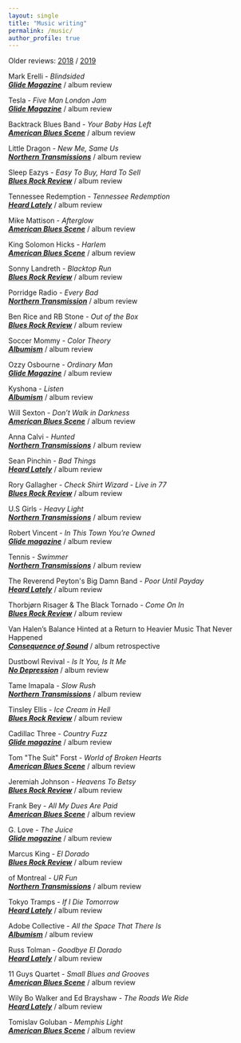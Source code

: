 ```yaml
---
layout: single
title: "Music writing"
permalink: /music/
author_profile: true
---
```

Older reviews: [2018](https://steven.ovadia.org/music/2018) / [2019](https://steven.ovadia.org/music/2019)

Mark Erelli - *Blindsided*  
[***Glide Magazine***](https://glidemagazine.com/241848/on-blindsided-mark-erelli-mixed-vivid-songwriting-with-dash-of-tom-petty-album-review/) / album review

Tesla - *Five Man London Jam*  
[***Glide Magazine***](https://glidemagazine.com/241902/telsa-proves-immune-to-ravages-of-time-on-pristine-five-man-london-jam-album-review/) / album review

Backtrack Blues Band - *Your Baby Has Left*  
[***American Blues Scene***](https://www.americanbluesscene.com/backtrack-blues-band-your-baby-has-left/) / album review

Little Dragon - *New Me, Same Us*  
[***Northern Transmissions***](https://northerntransmissions.com/new-me-same-us-little-dragon/) / album review

Sleep Eazys - *Easy To Buy, Hard To Sell*  
[***Blues Rock Review***](http://bluesrockreview.com/2020/04/the-sleep-eazys-easy-to-buy-hard-to-sell-review.html) / album review

Tennessee Redemption - *Tennessee Redemption*  
[***Heard Lately***](https://medium.com/heard-lately/heard-lately-27-tennessee-redemption-shows-how-low-key-unlocks-every-door-b9be0b933300?sk=6dd3c5f79b22b2662a091f4ccbe1886b) / album review

Mike Mattison - *Afterglow*  
[***American Blues Scene***](https://www.americanbluesscene.com/mike-mattison-afterglow/) / album review

King Solomon Hicks - *Harlem*  
[***American Blues Scene***](https://www.americanbluesscene.com/king-solomon-hicks-debuts-with-harlem/) / album review

Sonny Landreth - *Blacktop Run*  
[***Blues Rock Review***](http://bluesrockreview.com/2020/03/sonny-landreth-blacktop-run-review.html) / album review

Porridge Radio - *Every Bad*  
[***Northern Transmission***](https://northerntransmissions.com/every-bad-porridge-radio/) / album review

Ben Rice and RB Stone - *Out of the Box*  
[***Blues Rock Review***](http://bluesrockreview.com/2020/03/ben-rice-and-rb-stone-out-of-the-box-review.html) / album review

Soccer Mommy - *Color Theory*  
[***Albumism***](https://www.albumism.com/reviews/soccer-mommy-color-theory) / album review

Ozzy Osbourne - *Ordinary Man*  
[***Glide Magazine***](https://glidemagazine.com/240334/ozzy-osbourne-breaks-from-expected-metal-formula-on-ordinary-man-album-review/) / album review

Kyshona - *Listen*  
[***Albumism***](https://www.albumism.com/reviews/kyshona-listen) / album review

Will Sexton - *Don’t Walk in Darkness*  
[***American Blues Scene***](https://www.americanbluesscene.com/will-sexton-dont-walk-the-darkness/) / album review

Anna Calvi - *Hunted*  
[***Northern Transmissions***](https://northerntransmissions.com/hunted-anna-calvi/) / album review

Sean Pinchin - *Bad Things*  
[***Heard Lately***](https://medium.com/heard-lately/heard-lately-26-sean-pinchins-bad-things-is-bluesy-ear-candy-ec8ed9733a39?source=friends_link&sk=889a49e06b6b37eaff736e7572d18f34) / album review

Rory Gallagher - *Check Shirt Wizard - Live in 77*  
[***Blues Rock Review***](http://bluesrockreview.com/2020/03/rory-gallagher-check-shirt-wizard-live-in-77-review.html) / album review

U.S Girls - *Heavy Light*  
[***Northern Transmissions***](https://northerntransmissions.com/heavy-light-u-s-girls/) / album review

Robert Vincent - *In This Town You’re Owned*  
[***Glide magazine***](https://glidemagazine.com/239863/liverpools-robert-vincent-crafts-sublime-piece-of-americana-on-warm-in-this-town-youre-owned-album-review/) / album review

Tennis - *Swimmer*  
[***Northern Transmissions***](https://northerntransmissions.com/swimmer-tennis/) / album review

The Reverend Peyton's Big Damn Band - *Poor Until Payday*  
[***Heard Lately***](https://medium.com/heard-lately/heard-lately-25-reverend-peytons-big-damn-band-warps-time-9850d6c3be9d?source=friends_link&sk=ed84c412d0069d0a78f1f533d6c41113) / album review

Thorbjørn Risager & The Black Tornado - *Come On In*  
[***Blues Rock Review***](http://bluesrockreview.com/2020/02/thorbjorn-risager-the-black-tornado-come-on-in-review.html) / album review

Van Halen’s Balance Hinted at a Return to Heavier Music That Never Happened  
[***Consequence of Sound***](https://consequenceofsound.net/2020/01/van-halen-balance-anniversary/) / album retrospective

Dustbowl Revival - *Is It You, Is It Me*  
[***No Depression***](https://www.nodepression.com/album-reviews/dustbowl-revivals-eclectic-blend-adds-up-to-broad-appeal/) / album review	

Tame Imapala - *Slow Rush*  
[***Northern Transmissions***](https://northerntransmissions.com/the-slow-rush-tame-impala/) / album review	

Tinsley Ellis - *Ice Cream in Hell*  
[***Blues Rock Review***](http://bluesrockreview.com/2020/01/tinsley-ellis-ice-cream-in-hell-review.html) / album review	

Cadillac Three - *Country Fuzz*  
[***Glide magazine***](https://glidemagazine.com/239185/the-cadillac-three-get-down-to-business-on-swinging-country-fuzz-album-review/) / album review	

Tom "The Suit" Forst - *World of Broken Hearts*  
[***American Blues Scene***](https://www.americanbluesscene.com/tom-the-suit-forst-world-of-broken-hearts/) / album review	

Jeremiah Johnson - *Heavens To Betsy*  
[***Blues Rock Review***](http://bluesrockreview.com/2020/02/jeremiah-johnson-heavens-to-betsy-review.html) / album review

Frank Bey - *All My Dues Are Paid*  
[***American Blues Scene***](https://www.americanbluesscene.com/all-of-frank-beys-dues-are-paid/) / album review	

G. Love - *The Juice*  
[***Glide magazine***](https://glidemagazine.com/238372/on-the-juice-g-love-gets-glowing-help-from-keb-mo-others-album-review/) / album review	

Marcus King - *El Dorado*  
[***Blues Rock Review***](http://bluesrockreview.com/2020/01/marcus-king-el-dorado-review.html) / album review	

of Montreal - *UR Fun*  
[***Northern Transmissions***](https://northerntransmissions.com/ur-fun-of-montreal/) / album review	

Tokyo Tramps - *If I Die Tomorrow*  
[***Heard Lately***](https://medium.com/heard-lately/heard-lately-24-tokyo-tramps-grunge-up-blues-rock-dcdd84c6e3ee) / album review

Adobe Collective - *All the Space That There Is*  
[***Albumism***](https://www.albumism.com/reviews/the-adobe-collective-all-the-space-that-there-is) / album review	

Russ Tolman - *Goodbye El Dorado*  
[***Heard Lately***](https://medium.com/heard-lately/heard-lately-22-russ-tolman-charms-without-overwhelming-on-goodbye-el-dorado-b833b533644?source=friends_link&sk=634057e8e0ea4dfac6c04aa370885de5) / album review

11 Guys Quartet - *Small Blues and Grooves*  
[***American Blues Scene***](https://www.americanbluesscene.com/11-guys-quartet-small-blues-and-grooves/) / album review

Wily Bo Walker and Ed Brayshaw - *The Roads We Ride*  
[***Heard Lately***](https://medium.com/heard-lately/heard-lately-23-wily-bo-walker-nails-old-school-modernism-9fd2342ec42?sk=dfe1b28d686d73801d8529a18eb5fd68) / album review

Tomislav Goluban - *Memphis Light*  
[***American Blues Scene***](https://www.americanbluesscene.com/tomislav-goluban-memphis-light/) / album review